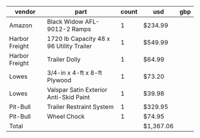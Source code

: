 vendor              | part                                      | count | usd        | gbp       |
--------------------|-------------------------------------------|-------|------------|-----------|
Amazon              | Black Widow AFL-9012-2 Ramps              | 1     | $234.99    |           |
Harbor Freight      | 1720 lb Capacity 48 x 96 Utility Trailer  | 1     | $549.99    |           |
Harbor Freight      | Trailer Dolly                             | 1     | $64.99     |           |
Lowes               | 3/4-in x 4-ft x 8-ft Plywood              | 1     | $73.20     |           |
Lowes               | Valspar Satin Exterior Anti-Skid Paint    | 1     | $39.98     |           |
Pit-Bull            | Trailer Restraint System                  | 1     | $329.95    |           |
Pit-Bull            | Wheel Chock                               | 1     | $74.95     |           |
Total               |                                           |       | $1,367.06  |           |
